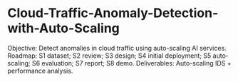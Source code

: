 # Cloud-Traffic-Anomaly-Detection-with-Auto-Scaling
Objective: Detect anomalies in cloud traffic using auto-scaling AI services. Roadmap: S1 dataset; S2 review; S3 design; S4 initial deployment; S5 auto-scaling; S6 evaluation; S7 report; S8 demo. Deliverables: Auto-scaling IDS + performance analysis.
